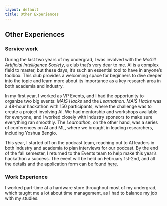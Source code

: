 ```yaml
---
layout: default
title: Other Experiences
---
```

## Other Experiences
### Service work

During the last two years of my undergrad, I was involved with the *McGill Artificial Intelligence Society*, a club that’s very dear to me. AI is a complex field to master, but these days, it’s such an essential tool to have in anyone’s toolbox. This club provides a welcoming space for beginners to dive deeper into the topic and learn more about its importance as a key research area in both academia and industry.

In my first year, I worked as VP Events, and I had the opportunity to organize two big events: *MAIS Hacks* and the *Learnathon*. *MAIS Hacks* was a 48-hour hackathon with 150 participants, where the challenge was to create a project involving AI. We had mentorship and workshops available for everyone, and I worked closely with industry sponsors to make sure everything ran smoothly. The *Learnathon*, on the other hand, was a series of conferences on AI and ML, where we brought in leading researchers, including Yoshua Bengio.

This year, I started off on the podcast team, reaching out to AI leaders in both industry and academia to plan interviews for our podcast. By the end of the fall semester, I returned to the Events team to help make this year’s hackathon a success. The event will be held on February 1st-2nd, and all the details and the application form can be found [here](https://maishacks.com).

### Work Experience 

I worked part-time at a hardware store throughout most of my undergrad, which taught me a lot about time management, as I had to balance my job with my studies.
